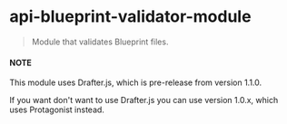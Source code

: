 # api-blueprint-validator-module

> Module that validates Blueprint files.

#### NOTE

This module uses Drafter.js, which is pre-release from version 1.1.0.
 
If you want don't want to use Drafter.js you can use version 1.0.x, which uses Protagonist instead.
